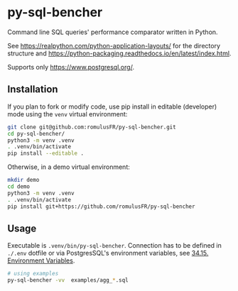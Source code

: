 # py-sql-bencher

Command line SQL queries' performance comparator written in Python.

See <https://realpython.com/python-application-layouts/> for the directory structure and <https://python-packaging.readthedocs.io/en/latest/index.html>.

Supports only <https://www.postgresql.org/>.

## Installation

If you plan to fork or modify code, use pip install in editable (developer) mode using the `venv` virtual environment:

```bash
git clone git@github.com:romulusFR/py-sql-bencher.git
cd py-sql-bencher/
python3 -m venv .venv
. .venv/bin/activate
pip install --editable .
```

Otherwise, in a demo virtual environment:

```bash
mkdir demo
cd demo
python3 -m venv .venv
. .venv/bin/activate
pip install git+https://github.com/romulusFR/py-sql-bencher
```

## Usage

Executable is `.venv/bin/py-sql-bencher`.
Connection has to be defined in `./.env` dotfile or via PostgresSQL's environment variables, see [34.15. Environment Variables](https://www.postgresql.org/docs/current/libpq-envars.html).

```bash
# using examples
py-sql-bencher -vv  examples/agg_*.sql
```
